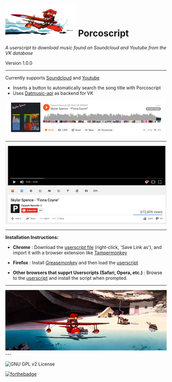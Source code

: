 <img src=/images/Porcoscript_Banner.png height=100 />  Porcoscript
=====


*A userscript to download music found on Soundcloud and Youtube from the VK database*

Version 1.0.0

---

Currently supports [Soundcloud](https://soundcloud.com) and [Youtube](https://www.youtube.com/)
- Inserts a button to automatically search the song title with Porcoscript
- Uses [Datmusic-api](https://github.com/alashow/datmusic-api/) as backend for VK


![Soundcloud Demo Screenshot](/images/screenshot_1.png)

-----

![Youtube Demo Screenshot](/images/screenshot_2.png)




___


**Installation Instructions:**

* **Chrome** : Download the [userscript file](https://github.com/Porco-Rosso/Porcoscript/raw/master/porcoscript.user.js) (right-click, 'Save Link as'), and import it with a browser extension like [Tampermonkey](https://chrome.google.com/webstore/detail/tampermonkey/dhdgffkkebhmkfjojejmpbldmpobfkfo?hl=en)


* **Firefox** : Install [Greasemonkey](https://addons.mozilla.org/en-US/firefox/addon/greasemonkey/) and then load the [userscript](https://github.com/Porco-Rosso/Porcoscript/raw/master/porcoscript.user.js)


* **Other browsers that supprt Userscripts (Safari, Opera, etc.)** : Browse to the [userscript](https://github.com/Porco-Rosso/Porcoscript/raw/master/porcoscript.user.js) and install the script when prompted.

---
<img src=/images/Porcoscript_Footer.png width=900 />
---

![GNU GPL v2 License](https://img.shields.io/badge/license-GNU%20GPL%20v2-brightgreen.svg?style=flat-square)

 [![forthebadge](http://forthebadge.com/images/badges/built-with-love.svg)](http://forthebadge.com)
